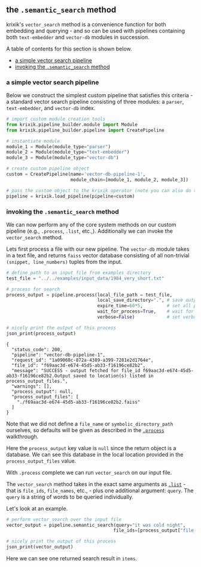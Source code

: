 ## the `.semantic_search` method

krixik's `vector_search` method is a convenience function for both embedding and querying - and so can be used with pipelines containing both `text-embedder` and `vector-db` modules in succession.

A table of contents for this section is shown below.

- [a simple vector search pipeline](#a-simple-vector-db-pipeline)
- [invoking the `.semantic_search`  method](#invoking-the-vector_search-method)


### a simple vector search pipeline

Below we construct the simplest custom pipeline that satisfies this criteria - a standard vector search pipeline consisting of three modules: a `parser`, `text-embedder`, and `vector-db` index.

```python
# import custom module creation tools
from krixik.pipeline_builder.module import Module
from krixik.pipeline_builder.pipeline import CreatePipeline

# instantiate module
module_1 = Module(module_type="parser")
module_2 = Module(module_type="text-embedder")
module_3 = Module(module_type="vector-db")

# create custom pipeline object
custom = CreatePipeline(name='vector-db-pipeline-1', 
                        module_chain=[module_1, module_2, module_3])

# pass the custom object to the krixik operator (note you can also do this by passing its config)
pipeline = krixik.load_pipeline(pipeline=custom)
```

### invoking the `.semantic_search`  method

We can now perform any of the core system methods on our custom pipeline (e.g., `.process`, `.list`, etc.,).  Additionally we can invoke the `vector_search` method.

Lets first process a file with our new pipeline.  The `vector-db` module takes in a text file, and returns `faiss` vector database consisting of all non-trivial `(snippet, line_numbers)` tuples from the input.


```python
# define path to an input file from examples directory
test_file = "../../examples/input_data/1984_very_short.txt"

# process for search
process_output = pipeline.process(local_file_path = test_file,
                                  local_save_directory=".", # save output in current directory
                                  expire_time=60*5,         # set all process data to expire in 5 minutes
                                  wait_for_process=True,    # wait for process to complete before regaining ide
                                  verbose=False)            # set verbosity to False

# nicely print the output of this process
json_print(process_output)
```

    {
      "status_code": 200,
      "pipeline": "vector-db-pipeline-1",
      "request_id": "1a09068c-872a-4389-a399-7281e2d1764e",
      "file_id": "f69aac3d-e674-45d5-ab33-f16196ce82b2",
      "message": "SUCCESS - output fetched for file_id f69aac3d-e674-45d5-ab33-f16196ce82b2.Output saved to location(s) listed in process_output_files.",
      "warnings": [],
      "process_output": null,
      "process_output_files": [
        "./f69aac3d-e674-45d5-ab33-f16196ce82b2.faiss"
      ]
    }


Note that we did not define a `file_name` or `symbolic_directory_path` ourselves, so defaults will be given as described in the [`.process`](process.md) walkthrough.

Here the `process_output` key value is `null` since the return object is a database.  We can see this database in the local location provided in the `process_output_files` value.

With `.process` complete we can run `vector_search` on our input file. 

The `vector_search` method takes in the exact same arguments as [`.list`](list.md) - that is `file_ids`, `file_names`, etc., - plus one additional argument: `query`.  The `query` is a string of words to be queried individually.

Let's look at an example.


```python
# perform vector_search over the input file
vector_output = pipeline.semantic_search(query="it was cold night",
                                        file_ids=[process_output["file_id"]])

# nicely print the output of this process
json_print(vector_output)
```

Here we can see one returned search result in `items`.
